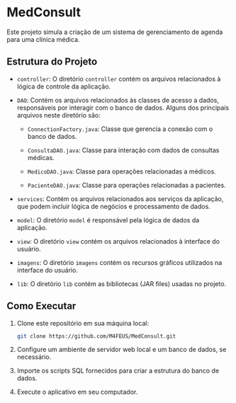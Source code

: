 # MedConsult

Este projeto simula a criação de um sistema de gerenciamento de agenda para uma clínica médica.

## Estrutura do Projeto

- `controller`: O diretório `controller` contém os arquivos relacionados à lógica de controle da aplicação.
  
- `DAO`: Contém os arquivos relacionados às classes de acesso a dados, responsáveis por interagir com o banco de dados. Alguns dos principais arquivos neste diretório são:

    - `ConnectionFactory.java`: Classe que gerencia a conexão com o banco de dados.

    - `ConsultaDAO.java`: Classe para interação com dados de consultas médicas.

    - `MedicoDAO.java`: Classe para operações relacionadas a médicos.

    - `PacienteDAO.java`: Classe para operações relacionadas a pacientes.
      
- `services`: Contém os arquivos relacionados aos serviços da aplicação, que podem incluir lógica de negócios e processamento de dados.

- `model`: O diretório `model` é responsável pela lógica de dados da aplicação. 
- `view`: O diretório `view` contém os arquivos relacionados à interface do usuário.
- `imagens`: O diretório `imagens` contém os recursos gráficos utilizados na interface do usuário. 
- `lib`: O diretório `lib` contém as bibliotecas (JAR files) usadas no projeto. 

## Como Executar

1. Clone este repositório em sua máquina local:

   ```bash
   git clone https://github.com/M4FEUS/MedConsult.git

2. Configure um ambiente de servidor web local e um banco de dados, se necessário.

3. Importe os scripts SQL fornecidos para criar a estrutura do banco de dados.

4. Execute o aplicativo em seu computador.



